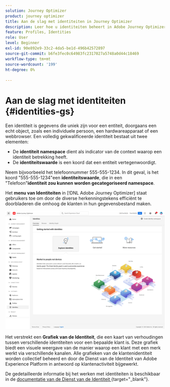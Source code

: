```yaml
---
solution: Journey Optimizer
product: journey optimizer
title: Aan de slag met identiteiten in Journey Optimizer
description: Leer hoe u identiteiten beheert in Adobe Journey Optimizer
feature: Profiles, Identities
role: User
level: Beginner
exl-id: 90e892e9-33c2-4da5-be1d-496b42572897
source-git-commit: b6fe3fec0c64983fc2317027a5748a0d44c18469
workflow-type: tm+mt
source-wordcount: '199'
ht-degree: 0%

---
```


# Aan de slag met identiteiten {#identities-gs}

Een identiteit is gegevens die uniek zijn voor een entiteit, doorgaans een echt object, zoals een individuele persoon, een hardwareapparaat of een webbrowser. Een volledig gekwalificeerde identiteit bestaat uit twee elementen:

* De **identiteit namespace** dient als indicator van de context waarop een identiteit betrekking heeft.
* De **identiteitswaarde** is een koord dat een entiteit vertegenwoordigt.

Neem bijvoorbeeld het telefoonnummer 555-555-1234. In dit geval, is het koord &quot;555-555-1234&quot;een **identiteitswaarde**, die in een &quot;Telefoon&quot;**identiteit zou kunnen worden gecategoriseerd namespace**.

Het **menu van Identiteiten** in [!DNL Adobe Journey Optimizer] staat gebruikers toe om door de diverse herkenningstekens efficiënt te doorbladeren die omhoog de klanten in hun gegevensbestand maken.

![](assets/identities-home.png)

Het verstrekt een **Grafiek van de Identiteit**, die een kaart van verhoudingen tussen verschillende identiteiten voor een bepaalde klant is. Deze grafiek biedt een visuele weergave van de manier waarop een klant met een merk werkt via verschillende kanalen. Alle grafieken van de klantenidentiteit worden collectief beheerd en door de Dienst van de Identiteit van Adobe Experience Platform in antwoord op klantenactiviteit bijgewerkt.

De gedetailleerde informatie bij het werken met identiteiten is beschikbaar in de [&#x200B; documentatie van de Dienst van de Identiteit &#x200B;](https://experienceleague.adobe.com/docs/experience-platform/identity/home.html?lang=nl){target="_blank"}.